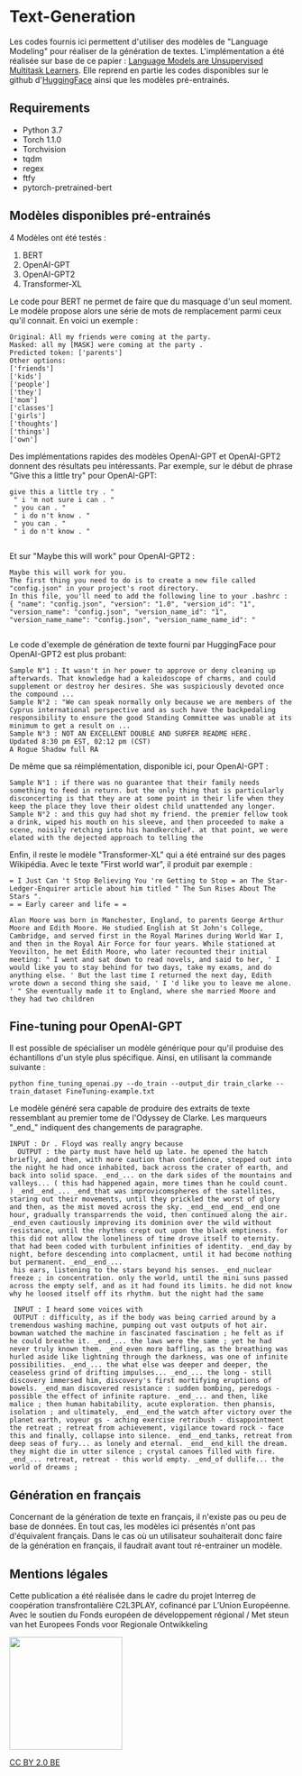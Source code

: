 # Text-Generation

Les codes fournis ici permettent d'utiliser des modèles de "Language Modeling" pour réaliser de la génération de textes.
L'implémentation a été réalisée sur base de ce papier : [Language Models are Unsupervised Multitask Learners](https://paperswithcode.com/paper/language-models-are-unsupervised-multitask).
Elle reprend en partie les codes disponibles sur le github d'[HuggingFace](https://github.com/huggingface/pytorch-pretrained-BERT) ainsi que les modèles pré-entrainés.

## Requirements
<ul>
  <li>Python 3.7</li>
  <li>Torch 1.1.0</li>
  <li>Torchvision</li>
  <li>tqdm</li>
  <li>regex</li>
  <li>ftfy</li>
  <li>pytorch-pretrained-bert</li>
</ul>

## Modèles disponibles pré-entrainés
4 Modèles ont été testés : 
<ol>
  <li> BERT </li>
  <li> OpenAI-GPT </li>
  <li> OpenAI-GPT2 </li>
  <li> Transformer-XL </li>
</ol>

Le code pour BERT ne permet de faire que du masquage d'un seul moment. Le modèle propose alors une série de mots de remplacement parmi ceux qu'il connait. En voici un exemple :

<pre><code>Original: All my friends were coming at the party.
Masked: all my [MASK] were coming at the party .
Predicted token: ['parents']
Other options:
['friends']
['kids']
['people']
['they']
['mom']
['classes']
['girls']
['thoughts']
['things']
['own']
</code></pre>

Des implémentations rapides des modèles OpenAI-GPT et OpenAI-GPT2 donnent des résultats peu intéressants. Par exemple, sur le début de phrase "Give this a little try" pour OpenAI-GPT: 
<pre><code>give this a little try . " 
 " i 'm not sure i can . " 
 " you can . " 
 " i do n't know . " 
 " you can . " 
 " i do n't know . "
 </code></pre>
 
 Et sur "Maybe this will work" pour OpenAI-GPT2 : 
 <pre><code>Maybe this will work for you.
The first thing you need to do is to create a new file called "config.json" in your project's root directory.
In this file, you'll need to add the following line to your .bashrc :
{ "name": "config.json", "version": "1.0", "version_id": "1", "version_name": "config.json", "version_name_id": "1", "version_name_name": "config.json", "version_name_name_id": "
 </code></pre>
 
Le code d'exemple de génération de texte fourni par HuggingFace pour OpenAI-GPT2 est plus probant:
<pre><code>Sample N°1 : It wasn't in her power to approve or deny cleaning up afterwards. That knowledge had a kaleidoscope of charms, and could supplement or destroy her desires. She was suspiciously devoted once the compound ...
Sample N°2 : "We can speak normally only because we are members of the Cyprus international perspective and as such have the backpedaling responsibility to ensure the good Standing Committee was unable at its minimum to get a result on ... 
Sample N°3 : NOT AN EXCELLENT DOUBLE AND SURFER README HERE.
Updated 8:30 pm EST, 02:12 pm (CST)
A Rogue Shadow full RA</code></pre>

De même que sa réimplémentation, disponible ici, pour OpenAI-GPT : 
<pre><code>Sample N°1 : if there was no guarantee that their family needs something to feed in return. but the only thing that is particularly disconcerting is that they are at some point in their life when they keep the place they love their oldest child unattended any longer.
Sample N°2 : and this guy had shot my friend. the premier fellow took a drink, wiped his mouth on his sleeve, and then proceeded to make a scene, noisily retching into his handkerchief. at that point, we were elated with the dejected approach to telling the</code></pre>

Enfin, il reste le modèle "Transformer-XL" qui a été entrainé sur des pages Wikipédia.
Avec le texte "First world war", il produit par exemple : 
<pre><code>= I Just Can 't Stop Believing You 're Getting to Stop = an The Star-Ledger-Enquirer article about him titled " The Sun Rises About The Stars ". 
= = Early career and life = = 

Alan Moore was born in Manchester, England, to parents George Arthur Moore and Edith Moore. He studied English at St John's College, Cambridge, and served first in the Royal Marines during World War I, and then in the Royal Air Force for four years. While stationed at Yeovilton, he met Edith Moore, who later recounted their initial meeting: " I went and sat down to read novels, and said to her, ' I would like you to stay behind for two days, take my exams, and do anything else. ' But the last time I returned the next day, Edith wrote down a second thing she said, ' I 'd like you to leave me alone. ' " She eventually made it to England, where she married Moore and they had two children 
</pre></code>

## Fine-tuning pour OpenAI-GPT
Il est possible de spécialiser un modèle générique pour qu'il produise des échantillons d'un style plus spécifique. Ainsi, en utilisant la commande suivante : 
<pre><code>python fine_tuning_openai.py --do_train --output_dir train_clarke --train_dataset FineTuning-example.txt</pre></code>

Le modèle généré sera capable de produire des extraits de texte ressemblant au premier tome de l'Odyssey de Clarke. Les marqueurs "\_end\_" indiquent des changements de paragraphe. 
<pre><code>INPUT : Dr . Floyd was really angry because
  OUTPUT : the party must have held up late. he opened the hatch briefly, and then, with more caution than confidence, stepped out into the night he had once inhabited, back across the crater of earth, and back into solid space. _end_... on the dark sides of the mountains and valleys... ( this had happened again, more times than he could count. ) _end__end_... _end_that was improvicomspheres of the satellites, staring out their movements, until they prickled the worst of glory and then, as the mist moved across the sky. _end__end__end__end_one hour, gradually transparrends the void, then continued along the air. _end_even cautiously improving its dominion over the wild without resistance, until the rhythms crept out upon the black emptiness. for this did not allow the loneliness of time drove itself to eternity. that had been coded with turbulent infinities of identity. _end_day by night, before descending into complacment, until it had become nothing but permanent. _end__end_... 
 his ears, listening to the stars beyond his senses. _end_nuclear freeze ; in concentration. only the world, until the mini suns passed across the empty self, and as it had found its limits. he did not know why he loosed itself off its rhythm. but the night had the same </pre></code>
 <pre><code> INPUT : I heard some voices with
 OUTPUT : difficulty, as if the body was being carried around by a tremendous washing machine, pumping out vast outputs of hot air. bowman watched the machine in fascinated fascination ; he felt as if he could breathe it. _end_... the laws were the same ; yet he had never truly known them. _end_even more baffling, as the breathing was hurled aside like lightning through the darkness, was one of infinite possibilities. _end_... the what else was deeper and deeper, the ceaseless grind of drifting impulses... _end_... the long - still discovery immersed him, discovery's first mortifying eruptions of bowels. _end_man discovered resistance : sudden bombing, peredogs - possible the effect of infinite rapture. _end_... and then, like malice ; then human habitability, acute exploration. then phansis, isolation ; and ultimately, _end__end_the watch after victory over the planet earth, voyeur gs - aching exercise retribush - disappointment the retreat ; retreat from achievement, vigilance toward rock - face this and finally, collapse into silence. _end__end_tanks, retreat from deep seas of fury... as lonely and eternal. _end__end_kill the dream. they might die in utter silence ; crystal canoes filled with fire. _end_... retreat, retreat - this world empty. _end_of dullife... the world of dreams ;</pre></code>
 
## Génération en français
Concernant de la génération de texte en français, il n'existe pas ou peu de base de données. En tout cas, les modèles ici présentés n'ont pas d'équivalent français. Dans le cas où un utilisateur souhaiterait donc faire de la génération en français, il faudrait avant tout ré-entrainer un modèle.

## Mentions légales
Cette publication a été réalisée dans le cadre du projet Interreg de coopération transfrontalière C2L3PLAY, cofinancé par L’Union Européenne. Avec le soutien du Fonds européen de développement régional / Met steun van het Europees Fonds voor Regionale Ontwikkeling

<img src="https://crossborderlivinglabs.eu/wp-content/uploads/2018/02/LogoProjets_GoToS3_C2L3PLAY.png" width="200px"/>

<a href="https://creativecommons.org/licenses/by/2.0/be/">CC BY 2.0 BE</a>

